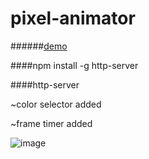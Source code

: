 # pixel-animator

######[demo](https://jsfiddle.net/indatawetrust/2zsqmfab/15/)

####npm install -g http-server

####http-server

~color selector added

~frame timer added

![image](http://i.hizliresim.com/RkvZE7.png)

